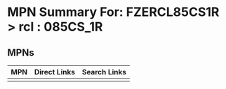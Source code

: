 



# MPN Summary For: FZERCL85CS1R > rcl : 085CS_1R

## MPNs
  

|MPN|Direct Links|Search Links|
| :--- | :--- | :--- |
||||
